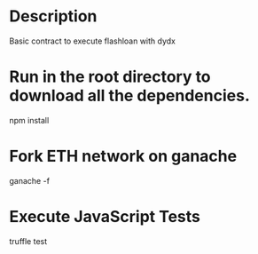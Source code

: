 # Description 

Basic contract to execute flashloan with dydx

# Run in the root directory to download all the dependencies.

npm install

# Fork ETH network on ganache

ganache -f

# Execute JavaScript Tests

truffle test




